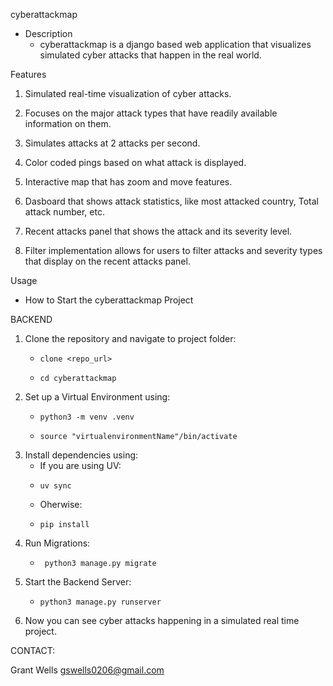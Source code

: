 cyberattackmap
  - Description
      - cyberattackmap is a django based web application that visualizes simulated cyber attacks that happen in the real world.

Features
  1. Simulated real-time visualization of cyber attacks.

  2. Focuses on the major attack types that have readily available information on them.

  3. Simulates attacks at 2 attacks per second.

  4. Color coded pings based on what attack is displayed.

  5. Interactive map that has zoom and move features.

  6. Dasboard that shows attack statistics, like most attacked country, Total attack number, etc.

  7. Recent attacks panel that shows the attack and its severity level.

  8. Filter implementation allows for users to filter attacks and severity types that display on the recent attacks panel.

Usage
- How to Start the cyberattackmap Project

BACKEND
1. Clone the repository and navigate to project folder:
   -     clone <repo_url>
   -     cd cyberattackmap
   
2. Set up a Virtual Environment using:
   -     python3 -m venv .venv
   -     source "virtualenvironmentName"/bin/activate
   
3. Install dependencies using:
   - If you are using UV:
   -     uv sync
   -   Oherwise:
   -     pip install

4. Run Migrations:
   -      python3 manage.py migrate

5. Start the Backend Server:
   -     python3 manage.py runserver

6. Now you can see cyber attacks happening in a simulated real time project.

CONTACT:

Grant Wells
gswells0206@gmail.com


   
   
   

